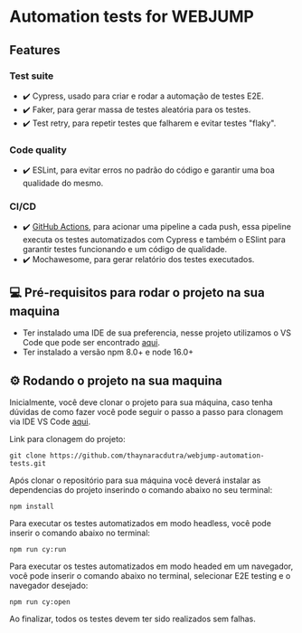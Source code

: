 # Automation tests for WEBJUMP

## Features
### Test suite
* ✔️ Cypress, usado para criar e rodar a automação de testes E2E.
* ✔️ Faker, para gerar massa de testes aleatória para os testes.
* ✔️ Test retry, para repetir testes que falharem e evitar testes "flaky".

### Code quality
* ✔️ ESLint, para evitar erros no padrão do código e garantir uma boa qualidade do mesmo.

### CI/CD
* ✔️ [GitHub Actions](https://github.com/thaynaracdutra/webjump-automation-tests/actions), para acionar uma pipeline a cada push, essa pipeline executa os testes automatizados com Cypress e também o ESlint para garantir testes funcionando e um código de qualidade.
* ✔️ Mochawesome, para gerar relatório dos testes executados.

## 💻 Pré-requisitos para rodar o projeto na sua maquina

* Ter instalado uma IDE de sua preferencia, nesse projeto utilizamos o VS Code que pode ser encontrado [aqui](https://code.visualstudio.com/).
* Ter instalado a versão npm 8.0+ e node 16.0+

## ⚙️ Rodando o projeto na sua maquina

Inicialmente, você deve clonar o projeto para sua máquina, caso tenha dúvidas de como fazer você pode seguir o passo a passo para clonagem via IDE VS Code [aqui](https://learn.microsoft.com/pt-br/azure/developer/javascript/how-to/with-visual-studio-code/clone-github-repository?tabs=create-repo-command-palette%2Cinitialize-repo-activity-bar%2Ccreate-branch-command-palette%2Ccommit-changes-command-palette%2Cpush-command-palette).

Link para clonagem do projeto:
```
git clone https://github.com/thaynaracdutra/webjump-automation-tests.git
```

Após clonar o repositório para sua máquina você deverá instalar as dependencias do projeto inserindo o comando abaixo no seu terminal:
```
npm install
```

Para executar os testes automatizados em modo headless, você pode inserir o comando abaixo no terminal:
```
npm run cy:run
```

Para executar os testes  automatizados em modo headed em um navegador, você pode inserir o comando abaixo no terminal, selecionar E2E testing e o navegador desejado:
```
npm run cy:open
```

Ao finalizar, todos os testes devem ter sido realizados sem falhas.
